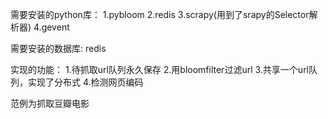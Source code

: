 需要安装的python库：
1.pybloom
2.redis
3.scrapy(用到了srapy的Selector解析器)
4.gevent

需要安装的数据库:
redis

实现的功能：
1.待抓取url队列永久保存
2.用bloomfilter过滤url
3.共享一个url队列，实现了分布式
4.检测网页编码


范例为抓取豆瓣电影
